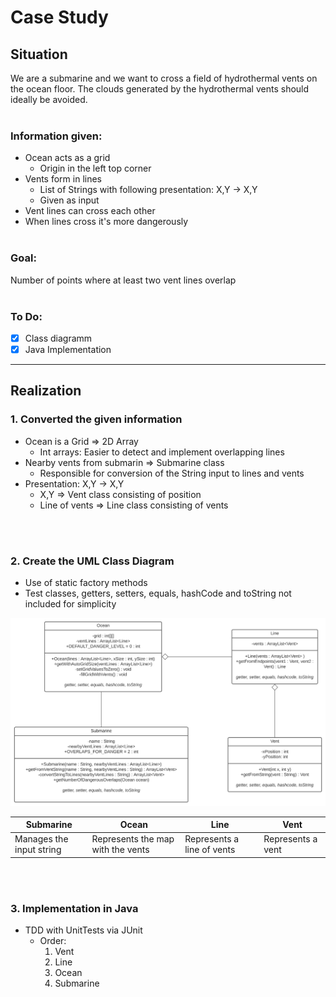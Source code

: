 # Case Study

## Situation

We are a submarine and we want to cross a field of hydrothermal vents on the ocean floor. 
The clouds generated by the hydrothermal vents should ideally be avoided.
<br></br>

### Information given:
- Ocean acts as a grid 
  - Origin in the left top corner
- Vents form in lines
  - List of Strings with following presentation: X,Y -> X,Y
  - Given as input
- Vent lines can cross each other
- When lines cross it's more dangerously
<br></br>

### Goal:
Number of points where at least two vent lines overlap
<br></br>

### To Do:

- [x] Class diagramm 
- [x] Java Implementation

---

## Realization

### 1. Converted the given information 
- Ocean is a Grid => 2D Array
  - Int arrays: Easier to detect and implement overlapping lines
- Nearby vents from submarin => Submarine class
  - Responsible for conversion of the String input to lines and vents
- Presentation: X,Y -> X,Y
  - X,Y => Vent class consisting of position
  - Line of vents => Line class consisting of vents

<br></br>

### 2. Create the UML Class Diagram

- Use of static factory methods 
- Test classes, getters, setters, equals, hashCode and toString not included for simplicity

![UML Class Diagram](./UML_Class_Diagram.svg)

<div style="width:100%">

Submarine | Ocean | Line | Vent
---|---|---|---
Manages the input string | Represents the map with the vents | Represents a line of vents | Represents a vent

</div>

<br></br>

### 3. Implementation in Java

- TDD with UnitTests via JUnit
  - Order:
    1. Vent
    2. Line
    3. Ocean
    4. Submarine
